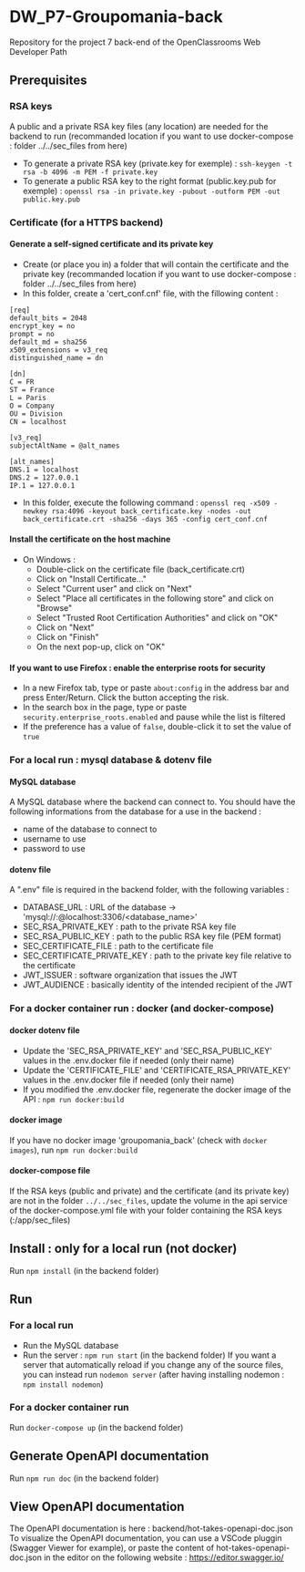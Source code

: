 # DW_P7-Groupomania-back
Repository for the project 7 back-end of the OpenClassrooms Web Developer Path

## Prerequisites

### RSA keys
A public and a private RSA key files (any location) are needed for the backend to run
(recommanded location if you want to use docker-compose : folder ../../sec_files from here)
* To generate a private RSA key (private.key for exemple) :
`ssh-keygen -t rsa -b 4096 -m PEM -f private.key`
* To generate a public RSA key to the right format (public.key.pub for exemple) :
`openssl rsa -in private.key -pubout -outform PEM -out public.key.pub`

### Certificate (for a HTTPS backend)

#### Generate a self-signed certificate and its private key
* Create (or place you in) a folder that will contain the certificate and the private key
(recommanded location if you want to use docker-compose : folder ../../sec_files from here)
* In this folder, create a 'cert_conf.cnf' file, with the fillowing content :
```
[req]
default_bits = 2048
encrypt_key = no
prompt = no
default_md = sha256
x509_extensions = v3_req
distinguished_name = dn

[dn]
C = FR
ST = France
L = Paris
O = Company
OU = Division
CN = localhost

[v3_req]
subjectAltName = @alt_names

[alt_names]
DNS.1 = localhost
DNS.2 = 127.0.0.1
IP.1 = 127.0.0.1
```
* In this folder, execute the following command :
`openssl req -x509 -newkey rsa:4096 -keyout back_certificate.key -nodes -out back_certificate.crt -sha256 -days 365 -config cert_conf.cnf`

#### Install the certificate on the host machine
* On Windows :
    * Double-click on the certificate file (back_certificate.crt)
    * Click on "Install Certificate..."
    * Select "Current user" and click on "Next"
    * Select "Place all certificates in the following store" and click on "Browse"
    * Select "Trusted Root Certification Authorities" and click on "OK"
    * Click on "Next"
    * Click on "Finish"
    * On the next pop-up, click on "OK"

#### If you want to use Firefox : enable the enterprise roots for security
* In a new Firefox tab, type or paste `about:config` in the address bar and press Enter/Return. Click the button accepting the risk.
* In the search box in the page, type or paste `security.enterprise_roots.enabled` and pause while the list is filtered
* If the preference has a value of `false`, double-click it to set the value of `true`

### For a local run : mysql database & dotenv file

#### MySQL database
A MySQL database where the backend can connect to.
You should have the following informations from the database for a use in the backend :
* name of the database to connect to
* username to use
* password to use

#### dotenv file
A ".env" file is required in the backend folder, with the following variables :
* DATABASE_URL : URL of the database -> 'mysql://<user>:<password>@localhost:3306/<database_name>'
* SEC_RSA_PRIVATE_KEY : path to the private RSA key file
* SEC_RSA_PUBLIC_KEY : path to the public RSA key file (PEM format)
* SEC_CERTIFICATE_FILE : path to the certificate file
* SEC_CERTIFICATE_PRIVATE_KEY : path to the private key file relative to the certificate
* JWT_ISSUER : software organization that issues the JWT
* JWT_AUDIENCE : basically identity of the intended recipient of the JWT

### For a docker container run : docker (and docker-compose)

#### docker dotenv file
* Update the 'SEC_RSA_PRIVATE_KEY' and 'SEC_RSA_PUBLIC_KEY' values in the .env.docker file if needed (only their name)
* Update the 'CERTIFICATE_FILE' and 'CERTIFICATE_RSA_PRIVATE_KEY' values in the .env.docker file if needed (only their name)
* If you modified the .env.docker file, regenerate the docker image of the API : `npm run docker:build`

#### docker image
If you have no docker image 'groupomania_back' (check with `docker images`), run `npm run docker:build`

#### docker-compose file
If the RSA keys (public and private) and the certificate (and its private key) are not in the folder `../../sec_files`,
update the volume in the api service of the docker-compose.yml file with your folder containing the RSA keys (<your-folder-relative-path>:/app/sec_files)

## Install : only for a local run (not docker)
Run `npm install` (in the backend folder)

## Run

### For a local run
* Run the MySQL database
* Run the server : `npm run start` (in the backend folder)
If you want a server that automatically reload if you change any of the source files,
you can instead run `nodemon server` (after having installing nodemon : `npm install nodemon`)

### For a docker container run
Run `docker-compose up` (in the backend folder)

## Generate OpenAPI documentation
Run `npm run doc` (in the backend folder)

## View OpenAPI documentation
The OpenAPI documentation is here : backend/hot-takes-openapi-doc.json
To visualize the OpenAPI documentation, you can use a VSCode pluggin (Swagger Viewer for example),
or paste the content of hot-takes-openapi-doc.json in the editor on the following website : https://editor.swagger.io/